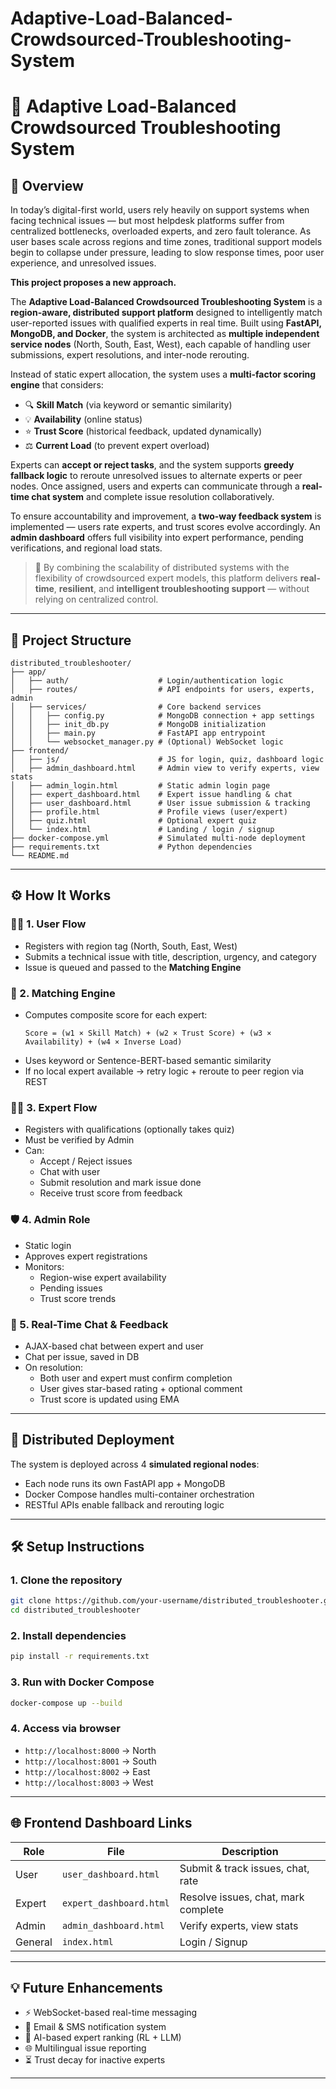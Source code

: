 # Adaptive-Load-Balanced-Crowdsourced-Troubleshooting-System

# 🔧 Adaptive Load-Balanced Crowdsourced Troubleshooting System

## 🧠 Overview

In today’s digital-first world, users rely heavily on support systems when facing technical issues — but most helpdesk platforms suffer from centralized bottlenecks, overloaded experts, and zero fault tolerance. As user bases scale across regions and time zones, traditional support models begin to collapse under pressure, leading to slow response times, poor user experience, and unresolved issues.

**This project proposes a new approach.**

The **Adaptive Load-Balanced Crowdsourced Troubleshooting System** is a **region-aware, distributed support platform** designed to intelligently match user-reported issues with qualified experts in real time. Built using **FastAPI, MongoDB, and Docker**, the system is architected as **multiple independent service nodes** (North, South, East, West), each capable of handling user submissions, expert resolutions, and inter-node rerouting.

Instead of static expert allocation, the system uses a **multi-factor scoring engine** that considers:
- 🔍 **Skill Match** (via keyword or semantic similarity)
- 💡 **Availability** (online status)
- ⭐ **Trust Score** (historical feedback, updated dynamically)
- ⚖️ **Current Load** (to prevent expert overload)

Experts can **accept or reject tasks**, and the system supports **greedy fallback logic** to reroute unresolved issues to alternate experts or peer nodes. Once assigned, users and experts can communicate through a **real-time chat system** and complete issue resolution collaboratively.

To ensure accountability and improvement, a **two-way feedback system** is implemented — users rate experts, and trust scores evolve accordingly. An **admin dashboard** offers full visibility into expert performance, pending verifications, and regional load stats.

> 🚀 By combining the scalability of distributed systems with the flexibility of crowdsourced expert models, this platform delivers **real-time**, **resilient**, and **intelligent troubleshooting support** — without relying on centralized control.

---

## 🧩 Project Structure

```
distributed_troubleshooter/
├── app/
│   ├── auth/                    # Login/authentication logic
│   ├── routes/                  # API endpoints for users, experts, admin
│   ├── services/                # Core backend services
│   │   ├── config.py            # MongoDB connection + app settings
│   │   ├── init_db.py           # MongoDB initialization
│   │   ├── main.py              # FastAPI app entrypoint
│   │   └── websocket_manager.py # (Optional) WebSocket logic
├── frontend/
│   ├── js/                      # JS for login, quiz, dashboard logic
│   ├── admin_dashboard.html     # Admin view to verify experts, view stats
│   ├── admin_login.html         # Static admin login page
│   ├── expert_dashboard.html    # Expert issue handling & chat
│   ├── user_dashboard.html      # User issue submission & tracking
│   ├── profile.html             # Profile views (user/expert)
│   ├── quiz.html                # Optional expert quiz
│   └── index.html               # Landing / login / signup
├── docker-compose.yml           # Simulated multi-node deployment
├── requirements.txt             # Python dependencies
└── README.md
```

---

## ⚙️ How It Works

### 🧑‍💻 1. User Flow
- Registers with region tag (North, South, East, West)
- Submits a technical issue with title, description, urgency, and category
- Issue is queued and passed to the **Matching Engine**

### 🧠 2. Matching Engine
- Computes composite score for each expert:
  ```
  Score = (w1 × Skill Match) + (w2 × Trust Score) + (w3 × Availability) + (w4 × Inverse Load)
  ```
- Uses keyword or Sentence-BERT-based semantic similarity
- If no local expert available → retry logic + reroute to peer region via REST

### 🧑‍🏫 3. Expert Flow
- Registers with qualifications (optionally takes quiz)
- Must be verified by Admin
- Can:
  - Accept / Reject issues
  - Chat with user
  - Submit resolution and mark issue done
  - Receive trust score from feedback

### 🛡️ 4. Admin Role
- Static login
- Approves expert registrations
- Monitors:
  - Region-wise expert availability
  - Pending issues
  - Trust score trends

### 💬 5. Real-Time Chat & Feedback
- AJAX-based chat between expert and user
- Chat per issue, saved in DB
- On resolution:
  - Both user and expert must confirm completion
  - User gives star-based rating + optional comment
  - Trust score is updated using EMA

---

## 🔄 Distributed Deployment

The system is deployed across 4 **simulated regional nodes**:

- Each node runs its own FastAPI app + MongoDB
- Docker Compose handles multi-container orchestration
- RESTful APIs enable fallback and rerouting logic

---

## 🛠️ Setup Instructions

### 1. Clone the repository
```bash
git clone https://github.com/your-username/distributed_troubleshooter.git
cd distributed_troubleshooter
```

### 2. Install dependencies
```bash
pip install -r requirements.txt
```

### 3. Run with Docker Compose
```bash
docker-compose up --build
```

### 4. Access via browser
- `http://localhost:8000` → North
- `http://localhost:8001` → South
- `http://localhost:8002` → East
- `http://localhost:8003` → West

---

## 🌐 Frontend Dashboard Links

| Role       | File                   | Description                          |
|------------|------------------------|--------------------------------------|
| User       | `user_dashboard.html`  | Submit & track issues, chat, rate    |
| Expert     | `expert_dashboard.html`| Resolve issues, chat, mark complete  |
| Admin      | `admin_dashboard.html` | Verify experts, view stats           |
| General    | `index.html`           | Login / Signup                       |

---

## 💡 Future Enhancements

- ⚡ WebSocket-based real-time messaging
- 📩 Email & SMS notification system
- 🧠 AI-based expert ranking (RL + LLM)
- 🌐 Multilingual issue reporting
- ⏳ Trust decay for inactive experts

---
